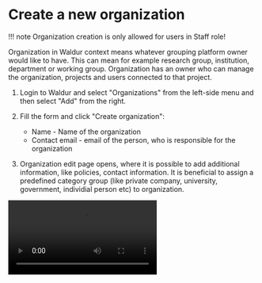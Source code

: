 # Create a new organization

!!! note
    Organization creation is only allowed for users in Staff role!

Organization in Waldur context means whatever grouping platform owner would like to have.
This can mean for example research group, institution, department or working group. Organization has an owner who can manage the organization, projects and users connected to that project.

1. Login to Waldur and select "Organizations" from the left-side menu and then select "Add" from the right.
2. Fill the form and click "Create organization":

    - Name - Name of the organization
    - Contact email - email of the person, who is responsible for the organization

3. Organization edit page opens, where it is possible to add additional information, like policies, contact information. It is beneficial to assign a predefined category group (like private company, university, government, individial person etc) to organization.

![type:video](../img/create_organization.mp4)
